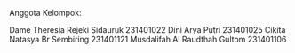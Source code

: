 Anggota Kelompok:

Dame Theresia Rejeki Sidauruk 231401022
Dini Arya Putri 231401025
Cikita Natasya Br Sembiring 231401121
Musdalifah Al Raudthah Gultom 231401106

